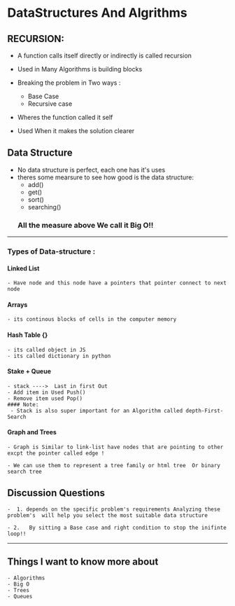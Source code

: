 # DataStructures And Algrithms



## RECURSION:
 - A function calls itself directly or indirectly is called recursion 
 - Used in Many Algorithms is building blocks 
 - Breaking the problem in Two ways :   
    -  Base Case
    -  Recursive case

 - Wheres the function called it self 
 - Used When it makes the solution clearer 

## Data Structure 

 - No data structure is perfect, each one has it's uses
 - theres some mearsure to see how good is the data structure:
    - add()
    - get()
    - sort()
    - searching()
     ### All the measure above We call it Big O!!

------
### Types of Data-structure :

#### Linked List 
    - Have node and this node have a pointers that pointer connect to next node 

#### Arrays 
    - its continous blocks of cells in the computer memory 

#### Hash Table {}
    - its called object in JS 
    - its called dictionary in python 

#### Stake + Queue 
    - stack ---->  Last in first Out 
    - Add item in Used Push()
    - Remove item used Pop()
    #### Note:
     - Stack is also super important for an Algorithm called depth-First-Search


#### Graph and Trees 
    - Graph is Similar to link-list have nodes that are pointing to other excpt the pointer called edge !

    - We can use them to represent a tree family or html tree  Or binary search tree 

 
 ## Discussion Questions
    -  1. depends on the specific problem's requirements Analyzing these problem's  will help you select the most suitable data structure

    - 2.   By sitting a Base case and right condition to stop the inifinte loop!! 

-----------------------------------

 ## Things I want to know more about
    - Algorithms 
    - Big O 
    - Trees
    - Queues
    